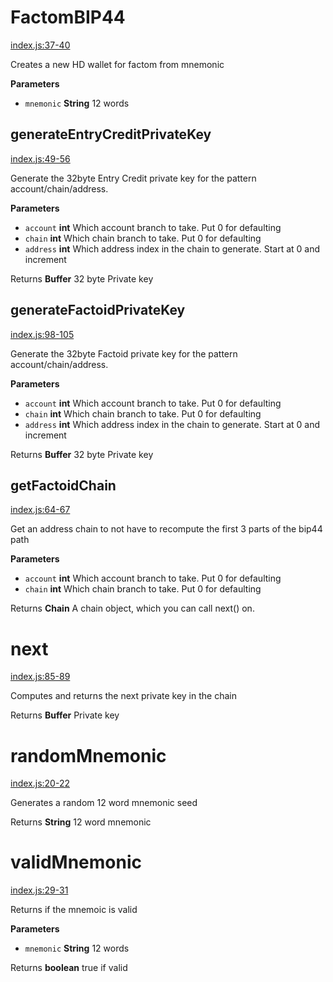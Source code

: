# FactomBIP44

[index.js:37-40](https://github.com/Emyrk/factombip44/blob/b1bf7bceace57f4eec7b3e11fb0888339341b3c8/index.js#L37-L40 "Source code on GitHub")

Creates a new HD wallet for factom from mnemonic

**Parameters**

-   `mnemonic` **String** 12 words

## generateEntryCreditPrivateKey

[index.js:49-56](https://github.com/Emyrk/factombip44/blob/b1bf7bceace57f4eec7b3e11fb0888339341b3c8/index.js#L49-L56 "Source code on GitHub")

Generate the 32byte Entry Credit private key for the pattern account/chain/address.

**Parameters**

-   `account` **int** Which account branch to take. Put 0 for defaulting
-   `chain` **int** Which chain branch to take. Put 0 for defaulting
-   `address` **int** Which address index in the chain to generate. Start at 0 and increment

Returns **Buffer** 32 byte Private key

## generateFactoidPrivateKey

[index.js:98-105](https://github.com/Emyrk/factombip44/blob/b1bf7bceace57f4eec7b3e11fb0888339341b3c8/index.js#L98-L105 "Source code on GitHub")

Generate the 32byte Factoid private key for the pattern account/chain/address.

**Parameters**

-   `account` **int** Which account branch to take. Put 0 for defaulting
-   `chain` **int** Which chain branch to take. Put 0 for defaulting
-   `address` **int** Which address index in the chain to generate. Start at 0 and increment

Returns **Buffer** 32 byte Private key

## getFactoidChain

[index.js:64-67](https://github.com/Emyrk/factombip44/blob/b1bf7bceace57f4eec7b3e11fb0888339341b3c8/index.js#L64-L67 "Source code on GitHub")

Get an address chain to not have to recompute the first 3 parts of the bip44 path

**Parameters**

-   `account` **int** Which account branch to take. Put 0 for defaulting
-   `chain` **int** Which chain branch to take. Put 0 for defaulting

Returns **Chain** A chain object, which you can call next() on.

# next

[index.js:85-89](https://github.com/Emyrk/factombip44/blob/b1bf7bceace57f4eec7b3e11fb0888339341b3c8/index.js#L85-L89 "Source code on GitHub")

Computes and returns the next private key in the chain

Returns **Buffer** Private key

# randomMnemonic

[index.js:20-22](https://github.com/Emyrk/factombip44/blob/b1bf7bceace57f4eec7b3e11fb0888339341b3c8/index.js#L20-L22 "Source code on GitHub")

Generates a random 12 word mnemonic seed

Returns **String** 12 word mnemonic

# validMnemonic

[index.js:29-31](https://github.com/Emyrk/factombip44/blob/b1bf7bceace57f4eec7b3e11fb0888339341b3c8/index.js#L29-L31 "Source code on GitHub")

Returns if the mnemoic is valid

**Parameters**

-   `mnemonic` **String** 12 words

Returns **boolean** true if valid

